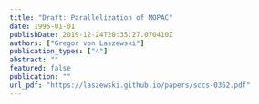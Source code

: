 ```yaml
---
title: "Draft: Parallelization of MOPAC"
date: 1995-01-01
publishDate: 2019-12-24T20:35:27.070410Z
authors: ["Gregor von Laszewski"]
publication_types: ["4"]
abstract: ""
featured: false
publication: ""
url_pdf: "https://laszewski.github.io/papers/sccs-0362.pdf"
---
```


